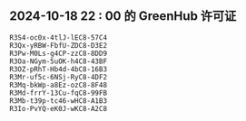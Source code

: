 ## 2024-10-18 22 : 00 的 GreenHub 许可证
```
R3S4-oc0x-4tlJ-lEC8-57C4
R3Qx-yRBW-FbfU-ZDC8-D3E2
R3Pw-M0Ls-g4CP-zzC8-8DD9
R3Oa-NGym-5uOK-h4C8-43BF
R3OZ-pRhT-Hb4d-4bC8-16B3
R3Mr-uf5c-6NSj-RyC8-4DF2
R3Mq-bkWp-a8Ez-ozC8-8F48
R3Md-frrY-13Cu-fqC8-99FB
R3Mb-t39p-tc46-wHC8-A1B3
R3Io-PvYQ-eK0J-wKC8-A2C8
```
